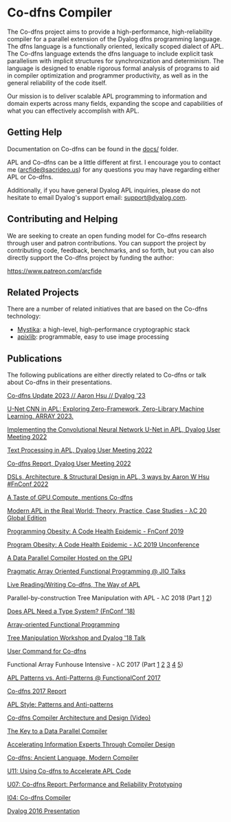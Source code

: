 ﻿# Co-dfns Compiler

The Co-dfns project aims to provide a high-performance, high-reliability
compiler for a parallel extension of the Dyalog dfns programming language.
The dfns language is a functionally oriented, lexically scoped dialect of
APL. The Co-dfns language extends the dfns language to include explicit task
parallelism with implicit structures for synchronization and determinism. 
The language is designed to enable rigorous formal analysis of programs 
to aid in compiler optimization and programmer productivity, as well as in
the general reliability of the code itself.

Our mission is to deliver scalable APL programming to information and domain
experts across many fields, expanding the scope and capabilities of what
you can effectively accomplish with APL.

## Getting Help

Documentation on Co-dfns can be found in the [docs/](docs/) folder. 

APL and Co-dfns can be a little different at first. I encourage you to contact 
me (arcfide@sacrideo.us) for any questions you may have regarding either APL or Co-dfns. 

Additionally, if you have general Dyalog APL inquiries, please do not hesitate to 
email Dyalog's support email: support@dyalog.com.

## Contributing and Helping

We are seeking to create an open funding model for Co-dfns research through 
user and patron contributions. You can support the project by contributing code, feedback, benchmarks, and so forth, but you can also directly support the Co-dfns project by funding the author: 

https://www.patreon.com/arcfide

## Related Projects

There are a number of related initiatives that are based on the Co-dfns 
technology:

* [Mystika](https://github.com/Co-dfns/mystika):
  a high-level, high-performance cryptographic stack
* [apixlib](https://github.com/Co-dfns/apixlib): 
  programmable, easy to use image processing

## Publications

The following publications are either directly related to Co-dfns or talk about Co-dfns in their presentations.

[Co-dfns Update 2023 // Aaron Hsu // Dyalog '23](https://www.youtube.com/watch?v=6yfBlNKw7Ug)

[U-Net CNN in APL: Exploring Zero-Framework, Zero-Library Machine Learning. ARRAY 2023.](https://dl.acm.org/doi/10.1145/3589246.3595371)

[Implementing the Convolutional Neural Network U-Net in APL, Dyalog User Meeting 2022](https://dyalog.tv/Dyalog22/?v=LQz1b14YYiI)

[Text Processing in APL, Dyalog User Meeting 2022](https://dyalog.tv/Dyalog22/?v=5I4YPkVU7mY)

[Co-dfns Report, Dyalog User Meeting 2022](https://dyalog.tv/Dyalog22/?v=HegGB0ykGlQ)

[DSLs, Architecture, & Structural Design in APL, 3 ways by Aaron W Hsu #FnConf 2022](https://youtu.be/fH4kxG5zR1Y)

[A Taste of GPU Compute, mentions Co-dfns](https://www.youtube.com/watch?v=eqkAaplKBc4)

[Modern APL in the Real World: Theory, Practice, Case Studies - λC 20 Global Edition](https://www.youtube.com/watch?v=2FMBf6A2eAA)

[Programming Obesity: A Code Health Epidemic - FnConf 2019](https://youtu.be/UDqx1afGtQc)

[Program Obesity: A Code Health Epidemic - λC 2019 Unconference](https://www.youtube.com/watch?v=Oj_xgO2uKJM)

[A Data Parallel Compiler Hosted on the GPU](https://scholar.google.com/scholar?hl=en&as_sdt=0%2C26&q=%22A+data+parallel+compiler+hosted+on+the+gpu%22+Aaron+Hsu&btnG=)

[Pragmatic Array Oriented Functional Programming @ JIO Talks](https://jiotalks.com/watch/204/home/Morten_Kromberg_&_Aaron_Hsu/Pragmatic_Array_Oriented_Functional_Programming)

[Live Reading/Writing Co-dfns, The Way of APL](https://www.youtube.com/watch?v=ABG5eSCZPrE)

Parallel-by-construction Tree Manipulation with APL - λC 2018 (Part [1](https://www.youtube.com/watch?v=lc4IjR1iJTg) [2](https://www.youtube.com/watch?v=X5_5MtOYNos))

[Does APL Need a Type System? (FnConf '18)](https://youtu.be/z8MVKianh54)

[Array-oriented Functional Programming](https://youtu.be/Gsj_7tFtODk)

[Tree Manipulation Workshop and Dyalog '18 Talk](https://www.sacrideo.us/lambdaconf-tree-manipulation-workshop-videos/)

[User Command for Co-dfns](https://youtu.be/BBaCKf7Od6I)

Functional Array Funhouse Intensive - λC 2017 (Part [1](https://www.youtube.com/watch?v=_3CkcoTqxfg) [2](https://www.youtube.com/watch?v=4-KLpGq6Aj8) [3](https://www.youtube.com/watch?v=8lw062D34N0) [4](https://www.youtube.com/watch?v=0S28dfQBUDg) [5](https://www.youtube.com/watch?v=j2Jyoel_myo))

[APL Patterns vs. Anti-Patterns @ FunctionalConf 2017](https://youtu.be/v7Mt0GYHU9A)

[Co-dfns 2017 Report](https://sway.com/mJg0M7qakrJBwP6G?ref=Link)

[APL Style: Patterns and Anti-patterns](https://sway.com/b1pRwmzuGjqB30On?ref=Link)

[Co-dfns Compiler Architecture and Design (Video)](https://youtu.be/gcUWTa16Jc0)

[The Key to a Data Parallel Compiler](http://dl.acm.org/citation.cfm?id=2935331)

[Accelerating Information Experts Through Compiler Design](http://dl.acm.org/citation.cfm?id=2774968)

[Co-dfns: Ancient Language, Modern Compiler](http://dl.acm.org/citation.cfm?id=2627384)

[U11: Using Co-dfns to Accelerate APL Code](http://dyalog.com/user-meetings/dyalog15.htm)

[U07: Co-dfns Report: Performance and Reliability Prototyping](http://dyalog.com/user-meetings/dyalog14.htm)

[I04: Co-dfns Compiler](http://dyalog.com/user-meetings/dyalog13.htm)

[Dyalog 2016 Presentation](https://sway.com/FmRyyaCSqappknRD)
